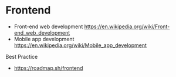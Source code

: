# Frontend
- Front-end web development https://en.wikipedia.org/wiki/Front-end_web_development
- Mobile app development https://en.wikipedia.org/wiki/Mobile_app_development

Best Practice
- https://roadmap.sh/frontend

